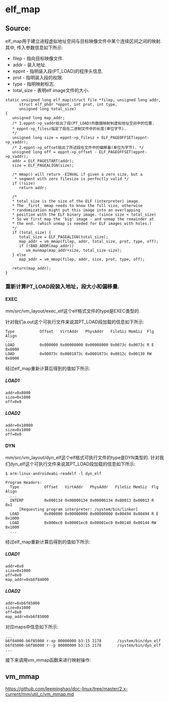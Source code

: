 elf_map
========================================

Source:
----------------------------------------

elf_map用于建立进程虚拟地址空间与目标映像文件中某个连续区间之间的映射.
其中, 传入参数信息如下所示:

* filep - 指向目标映像文件.
* addr - 装入地址.
* eppnt - 指明装入段(PT_LOAD)的程序头信息.
* prot - 指明装入段的权限.
* type - 指明映射标志.
* total_size - 表明elf image文件的大小.

```
static unsigned long elf_map(struct file *filep, unsigned long addr,
      struct elf_phdr *eppnt, int prot, int type,
      unsigned long total_size)
{
   unsigned long map_addr;
   /* 1.eppnt->p_vaddr给出了段(PT_LOAD)的数据映射到虚拟地址空间中的位置.
   * eppnt->p_filesz指定了段在二进制文件中的长度(单位字节).
   */
   unsigned long size = eppnt->p_filesz + ELF_PAGEOFFSET(eppnt->p_vaddr);
   /* 2.eppnt->p_offset给出了所述段在文件中的偏移量(单位为字节). */
   unsigned long off = eppnt->p_offset - ELF_PAGEOFFSET(eppnt->p_vaddr);
   addr = ELF_PAGESTART(addr);
   size = ELF_PAGEALIGN(size);

   /* mmap() will return -EINVAL if given a zero size, but a
    * segment with zero filesize is perfectly valid */
   if (!size)
      return addr;

   /*
   * total_size is the size of the ELF (interpreter) image.
   * The _first_ mmap needs to know the full size, otherwise
   * randomization might put this image into an overlapping
   * position with the ELF binary image. (since size < total_size)
   * So we first map the 'big' image - and unmap the remainder at
   * the end. (which unmap is needed for ELF images with holes.)
   */
   if (total_size) {
      total_size = ELF_PAGEALIGN(total_size);
      map_addr = vm_mmap(filep, addr, total_size, prot, type, off);
      if (!BAD_ADDR(map_addr))
         vm_munmap(map_addr+size, total_size-size);
   } else
      map_addr = vm_mmap(filep, addr, size, prot, type, off);

   return(map_addr);
}
```

### 重新计算PT_LOAD段装入地址，段大小和偏移量.

#### EXEC

mm/src/vm_layout/exec_elf这个elf格式文件的type是EXEC类型的.

针对我们a.out这个可执行文件来说其PT_LOAD段加载的信息如下所示:

```
Type           Offset   VirtAddr   PhysAddr   FileSiz MemSiz  Flg Align
...
LOAD           0x000000 0x00008000 0x00008000 0x0073c 0x0073c R E 0x8000
LOAD           0x00073c 0x0001073c 0x0001073c 0x0012c 0x00130 RW  0x8000
```

经过elf_map重新计算后得到的值如下所示:

##### LOAD1

```
addr=0x8000
size=0x1000
off=0x0
```

##### LOAD2

```
addr=0x10000
size=0x1000
off=0x0
```

#### DYN

mm/src/vm_layout/dyn_elf这个elf格式可执行文件的type是DYN类型的.
针对我们dyn_elf这个可执行文件来说其PT_LOAD段加载的信息如下所示:

```
$ arm-linux-androideabi-readelf -l dyn_elf

Program Headers:
  Type           Offset   VirtAddr   PhysAddr   FileSiz MemSiz  Flg Align
  ...
  INTERP         0x000134 0x00000134 0x00000134 0x00013 0x00013 R   0x1
      [Requesting program interpreter: /system/bin/linker]
  LOAD           0x000000 0x00000000 0x00000000 0x00494 0x00494 R E 0x1000
  LOAD           0x000ec0 0x00001ec0 0x00001ec0 0x00140 0x00144 RW  0x1000
  ...
```

经过elf_map重新计算后得到的值如下所示:

##### LOAD1

```
addr=0x0
size=0x1000
off=0x0
map_addr=0xb6f84000
```

##### LOAD2

```
addr=0xb6f85000
size=0x1000
off=0x0
map_addr=0xb6f85000
```

对应maps中信息如下所示:

```
...
b6f84000-b6f85000 r-xp 00000000 b3:15 2178       /system/bin/dyn_elf
b6f85000-b6f86000 r--p 00000000 b3:15 2178       /system/bin/dyn_elf
...
```

接下来调用vm_mmap函数来进行映射操作:

vm_mmap
----------------------------------------

https://github.com/leeminghao/doc-linux/tree/master/2.x-current/mm/util_c/vm_mmap.md
